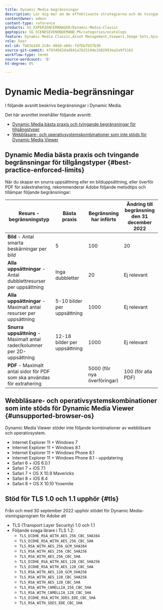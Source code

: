 ```yaml
---
title: Dynamic Media begränsningar
description: Lär dig mer om de effektivaste strategierna och de tvingande gränserna när du skapar en bilduppsättning eller en snurruppsättning, eller överför en PDF. Läs också om webbläsarkombinationer och operativsystemkombinationer som inte stöds för Dynamic Media Viewer.
contentOwner: admin
content-type: reference
products: SG_EXPERIENCEMANAGER/Dynamic-Media-Classic
geptopics: SG_SCENESEVENONDEMAND_PK/categories/ecatalogs
feature: Dynamic Media Classic,Asset Management,Viewers,Image Sets,Spin Sets,eCatalog
role: User
exl-id: fb63e2d4-2c8c-48dd-a0dc-fdfbbfb57b30
source-git-commit: 479349d2dad841a782519de3302993ea2a9f5162
workflow-type: tm+mt
source-wordcount: '0'
ht-degree: 0%

---
```


# Dynamic Media-begränsningar

I följande avsnitt beskrivs begränsningar i Dynamic Media.

Det här avsnittet innehåller följande avsnitt:

* [Dynamic Media bästa praxis och tvingande begränsningar för tillgångstyper](#best-practice-enforced-limits)
* [Webbläsare- och operativsystemskombinationer som inte stöds för Dynamic Media Viewer](#unsupported-browser-os)

## Dynamic Media bästa praxis och tvingande begränsningar för tillgångstyper {#best-practice-enforced-limits}

När du skapar en snurra uppsättning eller en bilduppsättning, eller överför PDF för sidextrahering, rekommenderar Adobe följande metodtips och tillämpar följande begränsningar:

| Resurs - begränsningstyp | Bästa praxis | Begränsning har införts | Ändring till begränsning den 31 december 2022 |
| --- | --- | --- | --- |
| **Bild** - Antal smarta beskärningar per bild | 5 | 100 | 20 |
| **Alla uppsättningar** - Antal dubblettresurser per uppsättning | Inga dubbletter | 20 | Ej relevant |
| **Alla uppsättningar** - Maximalt antal resurser per uppsättning | 5-10 bilder per uppsättning | 1000 | Ej relevant |
| **Snurra uppsättning** - Maximalt antal rader/kolumner per 2D-uppsättning | 12-18 bilder per uppsättning | 1000 | Ej relevant |
| **PDF** - Maximalt antal sidor för PDF som ska användas för extrahering |  | 5000 (för nya överföringar) | 100 (för alla PDF) |

<!-- See also [Dynamic Media limitations](/help/assets/limitations.md). -->

## Webbläsare- och operativsystemskombinationer som inte stöds för Dynamic Media Viewer {#unsupported-browser-os}

Dynamic Media Viewer stöder inte följande kombinationer av webbläsare och operativsystem.

* Internet Explorer 11 + Windows 7
* Internet Explorer 11 + Windows 8.1
* Internet Explorer 11 + Windows Phone 8.1
* Internet Explorer 11 + Windows Phone 8.1 - uppdatering
* Safari 6 + iOS 6.0.1
* Safari 7 + iOS 7.1
* Safari 7 + OS X 10.9 Mavericks
* Safari 8 + iOS 8.4
* Safari 8 + OS X 10.10 Yosemite

## Stöd för TLS 1.0 och 1.1 upphör {#tls}

<!-- CQDOC-19433 -->

Från och med 30 september 2022 upphör stödet för Dynamic Media-visningsprogram för Adobe att

* TLS (Transport Layer Security) 1.0 och 1.1
* Följande svaga lärare i TLS 1.2:
   * `TLS_ECDHE_RSA_WITH_AES_256_CBC_SHA384`
   * `TLS_ECDHE_RSA_WITH_AES_256_CBC_SHA`
   * `TLS_RSA_WITH_AES_256_GCM_SHA384`
   * `TLS_RSA_WITH_AES_256_CBC_SHA256`
   * `TLS_RSA_WITH_AES_256_CBC_SHA`
   * `TLS_ECDHE_RSA_WITH_AES_128_CBC_SHA256`
   * `TLS_ECDHE_RSA_WITH_AES_128_CBC_SHA`
   * `TLS_RSA_WITH_AES_128_GCM_SHA256`
   * `TLS_RSA_WITH_AES_128_CBC_SHA256`
   * `TLS_RSA_WITH_AES_128_CBC_SHA`
   * `TLS_RSA_WITH_CAMELLIA_256_CBC_SHA`
   * `TLS_RSA_WITH_CAMELLIA_128_CBC_SHA`
   * `TLS_ECDHE_RSA_WITH_3DES_EDE_CBC_SHA`
   * `TLS_RSA_WITH_SDES_EDE_CBC_SHA`

